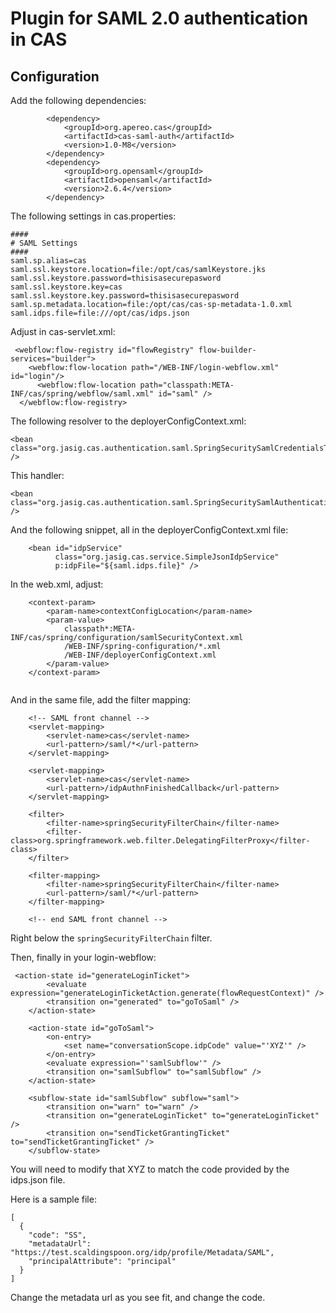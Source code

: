# Plugin for SAML 2.0 authentication in CAS

## Configuration

Add the following dependencies:

```
        <dependency>
            <groupId>org.apereo.cas</groupId>
            <artifactId>cas-saml-auth</artifactId>
            <version>1.0-M8</version>
        </dependency>
        <dependency>
            <groupId>org.opensaml</groupId>
            <artifactId>opensaml</artifactId>
            <version>2.6.4</version>
        </dependency>
```

The following settings in cas.properties:

```
####
# SAML Settings
####
saml.sp.alias=cas
saml.ssl.keystore.location=file:/opt/cas/samlKeystore.jks
saml.ssl.keystore.password=thisisasecurepasword
saml.ssl.keystore.key=cas
saml.ssl.keystore.key.password=thisisasecurepasword
saml.sp.metadata.location=file:/opt/cas/cas-sp-metadata-1.0.xml
saml.idps.file=file:///opt/cas/idps.json
```

Adjust in cas-servlet.xml:

```
 <webflow:flow-registry id="flowRegistry" flow-builder-services="builder">
    <webflow:flow-location path="/WEB-INF/login-webflow.xml" id="login"/>
      <webflow:flow-location path="classpath:META-INF/cas/spring/webflow/saml.xml" id="saml" />
  </webflow:flow-registry>
```

The following resolver to the deployerConfigContext.xml:

```
<bean class="org.jasig.cas.authentication.saml.SpringSecuritySamlCredentialsToPrincipalResolver" />
```

This handler:

```
<bean class="org.jasig.cas.authentication.saml.SpringSecuritySamlAuthenticationHandler" />
```

And the following snippet, all in the deployerConfigContext.xml file:

```
    <bean id="idpService"
          class="org.jasig.cas.service.SimpleJsonIdpService"
          p:idpFile="${saml.idps.file}" />
```

In the web.xml, adjust:

```
    <context-param>
        <param-name>contextConfigLocation</param-name>
        <param-value>
            classpath*:META-INF/cas/spring/configuration/samlSecurityContext.xml
            /WEB-INF/spring-configuration/*.xml
            /WEB-INF/deployerConfigContext.xml
        </param-value>
    </context-param>
    
```

And in the same file, add the filter mapping:

```
    <!-- SAML front channel -->
    <servlet-mapping>
        <servlet-name>cas</servlet-name>
        <url-pattern>/saml/*</url-pattern>
    </servlet-mapping>

    <servlet-mapping>
        <servlet-name>cas</servlet-name>
        <url-pattern>/idpAuthnFinishedCallback</url-pattern>
    </servlet-mapping>
    
    <filter>
        <filter-name>springSecurityFilterChain</filter-name>
        <filter-class>org.springframework.web.filter.DelegatingFilterProxy</filter-class>
    </filter>

    <filter-mapping>
        <filter-name>springSecurityFilterChain</filter-name>
        <url-pattern>/saml/*</url-pattern>
    </filter-mapping>

    <!-- end SAML front channel -->
```

Right below the `springSecurityFilterChain` filter. 

Then, finally in your login-webflow:

```
 <action-state id="generateLoginTicket">
        <evaluate expression="generateLoginTicketAction.generate(flowRequestContext)" />
        <transition on="generated" to="goToSaml" />
    </action-state>

    <action-state id="goToSaml">
        <on-entry>
            <set name="conversationScope.idpCode" value="'XYZ'" />
        </on-entry>
        <evaluate expression="'samlSubflow'" />
        <transition on="samlSubflow" to="samlSubflow" />
    </action-state>

    <subflow-state id="samlSubflow" subflow="saml">
        <transition on="warn" to="warn" />
        <transition on="generateLoginTicket" to="generateLoginTicket" />
        <transition on="sendTicketGrantingTicket" to="sendTicketGrantingTicket" />
    </subflow-state>

```

You will need to modify that XYZ to match the code provided by the idps.json file.

Here is a sample file:

```
[
  {
    "code": "SS",
    "metadataUrl": "https://test.scaldingspoon.org/idp/profile/Metadata/SAML",
    "principalAttribute": "principal"
  }
]
```

Change the metadata url as you see fit, and change the code. 
